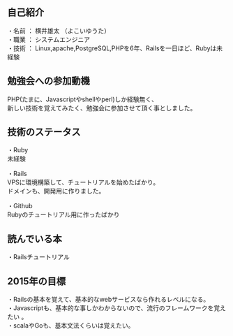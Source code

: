 ## 自己紹介
・名前 ： 横井雄太 （よこいゆうた）  
・職業 ： システムエンジニア  
・技術 ： Linux,apache,PostgreSQL,PHPを6年、Railsを一日ほど、Rubyは未経験  

## 勉強会への参加動機  
PHP(たまに、Javascriptやshellやperl)しか経験無く、  
新しい技術を覚えてみたく、勉強会に参加させて頂く事としました。  

## 技術のステータス  
・Ruby  
未経験  

・Rails  
VPSに環境構築して、チュートリアルを始めたばかり。  
ドメインも、開発用に作りました。  

・Github  
Rubyのチュートリアル用に作ったばかり  

## 読んでいる本  
・Railsチュートリアル

## 2015年の目標  
・Railsの基本を覚えて、基本的なwebサービスなら作れるレベルになる。  
・Javascriptも、基本的な事しかわからないので、流行のフレームワークを覚えたい 。  
・scalaやGoも、基本文法くらいは覚えたい。  
